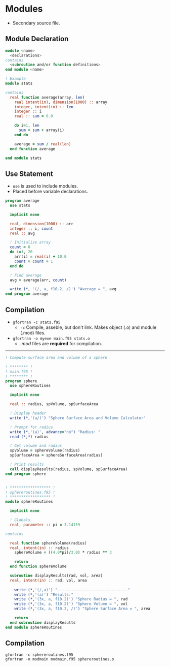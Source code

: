 <!--
  Author: NE- https://github.com/NE-
  Date: 2022 September 05
  Purpose: General Fortran (95/2003/2008) Modules Notes.
-->

# Modules
- Secondary source file.

## Module Declaration
```fortran
module <name>
  <declarations>
contains
  <subroutine and/or function definitions>
end module <name>

! Example
module stats

contains
  real function average(array, len)
    real intent(in), dimension(1000) :: array
    integer, intent(in) :: len
    integer :: i
    real :: sum = 0.0

    do i=1, len
      sum = sum + array(i)
    end do

    average = sum / real(len)
  end function average

end module stats
```

## Use Statement
- `use` is used to include modules.
- Placed before variable declarations.
```fortran
program average
  use stats

  implicit none

  real, dimension(1000) :: arr
  integer :: i, count
  real :: avg

  ! Initialize array
  count = 0
  do i=1, 20
    arr(i) = real(i) + 10.0
    count = count = 1
  end do

  ! Find average
  avg = average(arr, count)

  write (*, '(/, a, f10.2, /)') "Average = ", avg
end program average
```

## Compilation
- `gfortran -c stats.f95`
  - `-c` Compile, asseble, but don't link. Makes object (.o) and module (.mod) files.
- `gfortran -o myexe main.f95 stats.o`
  - *.mod* files are **required** for compilation.
---
```fortran
! Compute surface area and volume of a sphere

! ******** !
! main.f95 !
! ******** !
program sphere
  use sphereRoutines

  implicit none

  real :: radius, spVolume, spSurfaceArea

  ! Display header
  write (*,'(a/)') "Sphere Surface Area and Volume Calculator"

  ! Prompt for radius
  write (*,'(a)', advance="no") "Radius: "
  read (*,*) radius

  ! Get volume and radius
  spVolume = sphereVolume(radius)
  spSurfaceArea = sphereSurfaceArea(radius)

  ! Print results
  call displayResults(radius, spVolume, spSurfaceArea)
end program sphere


! ****************** !
! sphereroutines.f95 !
! ****************** !
module sphereRoutines

  implicit none

  ! Globals
  real, parameter :: pi = 3.14159

contains

  real function sphereVolume(radius)
  real, intent(in) :: radius
    sphereVolume = ((4.0*pi)/3.0) * radius ** 3

    return
  end function sphereVolume

  subroutine displayResults(rad, vol, area)
  real, intent(in) :: rad, vol, area
    
    write (*,'(/,a)') "-------------------------------"
    write (*,'(a)') "Results:"
    write (*,'(3x, a, f10.2)') "Sphere Radius = ", rad
    write (*,'(3x, a, f10.2)') "Sphere Volume = ", vol
    write (*,'(3x, a, f10.2, /)') "Sphere Surface Area = ", area

    return
  end subroutine displayResults
end module sphereRoutines
```

## Compilation
```
gfortran -c sphereroutines.f95
gfortran -o modmain modmain.f95 sphereroutines.o
```
